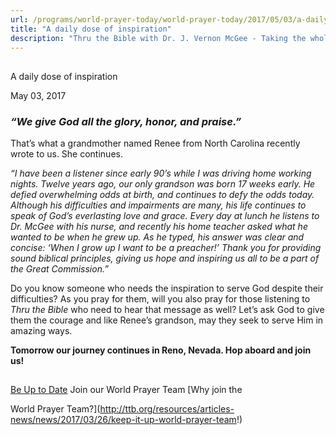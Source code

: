```yaml
---
url: /programs/world-prayer-today/world-prayer-today/2017/05/03/a-daily-dose-of-inspiration
title: "A daily dose of inspiration"
description: "Thru the Bible with Dr. J. Vernon McGee - Taking the whole Word to the whole world"
---
```







## 
 A daily dose of inspiration


May 03, 2017




### *“We give God all the glory, honor, and praise.”*


That’s what a grandmother named Renee from North Carolina recently wrote to us. She continues. 


*“I have been a listener since early 90’s while I was driving home working nights. Twelve years ago, our only grandson was born 17 weeks early. He defied overwhelming odds at birth, and continues to defy the odds today. Although his difficulties and impairments are many, his life continues to speak of God’s everlasting love and grace. Every day at lunch he listens to Dr. McGee with his nurse, and recently his home teacher asked what he wanted to be when he grew up. As he typed, his answer was clear and concise: ‘When I grow up I want to be a preacher!’ Thank you for providing sound biblical principles, giving us hope and inspiring us all to be a part of the Great Commission.”*


Do you know someone who needs the inspiration to serve God despite their difficulties? As you pray for them, will you also pray for those listening to *Thru the Bible* who need to hear that message as well? Let’s ask God to give them the courage and like Renee’s grandson, may they seek to serve Him in amazing ways.


**Tomorrow our journey continues in Reno, Nevada. Hop aboard and join us!**





## 




[Be Up to Date](http://feeds.feedburner.com/WorldPrayerToday "World Prayer Today RSS Feed")
Join our World Prayer Team
[Why join the  

World Prayer Team?](http://ttb.org/resources/articles-news/news/2017/03/26/keep-it-up-world-prayer-team!)




